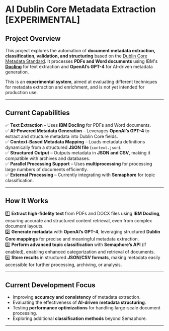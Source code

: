 # **AI Dublin Core Metadata Extraction [EXPERIMENTAL]**

## **Project Overview**

This project explores the automation of **document metadata extraction, classification, validation, and structuring** based on the [Dublin Core Metadata Standard](https://www.dublincore.org/specifications/dublin-core/dces/). It processes **PDFs and Word documents** using IBM's [**Docling**](https://github.com/DS4SD/docling) for text extraction and **OpenAI’s GPT-4** for AI-driven metadata generation.

This is an **experimental system**, aimed at evaluating different techniques for metadata extraction and enrichment, and is not yet intended for production use.

---

## **Current Capabilities**

✅ **Text Extraction** – Uses **IBM Docling** for PDFs and Word documents.  
✅ **AI-Powered Metadata Generation** – Leverages **OpenAI’s GPT-4** to extract and structure metadata into Dublin Core fields.  
✅ **Context-Based Metadata Mapping** – Loads metadata definitions dynamically from a structured **JSON file** (`context.json`).  
✅ **Structured Output** – Outputs metadata in **JSON and CSV**, making it compatible with archives and databases.  
✅ **Parallel Processing Support** – Uses **multiprocessing** for processing large numbers of documents efficiently.  
✅ **External Processing** – Currently integrating with **Semaphore** for topic classification.

---

## **How It Works**

1️⃣ **Extract high-fidelity text** from PDFs and DOCX files using **IBM Docling**, ensuring accurate and structured content retrieval, even from complex document layouts.  
2️⃣ **Generate metadata** with **OpenAI’s GPT-4**, leveraging structured **Dublin Core mappings** for precise and meaningful metadata extraction.  
3️⃣ **Perform advanced topic classification** with **Semaphore’s API** (if enabled), enabling enhanced categorization and retrieval of documents.  
4️⃣ **Store results** in structured **JSON/CSV formats**, making metadata easily accessible for further processing, archiving, or analysis.

---

## **Current Development Focus**

- Improving **accuracy and consistency** of metadata extraction.
- Evaluating the effectiveness of **AI-driven metadata structuring**.
- Testing **performance optimizations** for handling large-scale document processing.
- Exploring additional **classification methods** beyond Semaphore.

---
